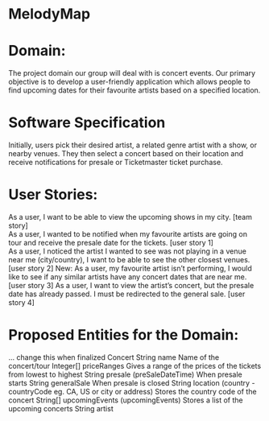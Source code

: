# MelodyMap

# Domain:
The project domain our group will deal with is concert events. Our primary objective is to develop a user-friendly
application which allows people to find upcoming dates for their favourite artists based on a specified location. 

# Software Specification
Initially, users pick their desired artist, a related genre artist with a show, or nearby venues. They then select a 
concert based on their location and receive notifications for presale or Ticketmaster ticket purchase.

# User Stories:
As a user, I want to be able to view the upcoming shows in my city. [team story] <br />
As a user, I wanted to be notified when my favourite artists are going on tour and receive the presale date for the tickets. [user story 1] <br />
As a user, I noticed the artist I wanted to see was not playing in a venue near me (city/country), I want to be able to see the other closest venues.[user story 2]
New:
As a user, my favourite artist isn’t performing, I would like to see if any similar artists have any concert dates that are near me. [user story 3]
As a user, I want to view the artist’s concert, but the presale date has already passed. I must be redirected to the general sale. [user story 4]

# Proposed Entities for the Domain:
... change this when finalized
Concert
String name
Name of the concert/tour
Integer[] priceRanges
Gives a range of the prices of the tickets from lowest to highest
String presale (preSaleDateTime)
When presale starts
String generalSale
When presale is closed
String location (country - countryCode eg. CA, US or city or address)
Stores the country code of the concert
String[] upcomingEvents (upcomingEvents)
Stores a list of the upcoming concerts
String artist

